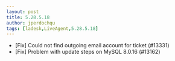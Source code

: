 ```yaml
---
layout: post
title: 5.28.5.18
author: jperdochqu
tags: [ladesk,LiveAgent,5.28.5.18]
---
```


- [Fix] Could not find outgoing email account for ticket (#13331)
- [Fix] Problem with update steps on MySQL 8.0.16 (#13162)
